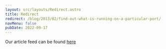 ```yaml
---
layout: src/layouts/Redirect.astro
title: Redirect
redirect: /blog/2013/02/find-out-what-is-running-on-a-particular-port/
navMenu: false
pubDate: 2022-09-17
---
```

<div>
Our article feed can be found <a href="/blog/2013/02/find-out-what-is-running-on-a-particular-port/">here</a>
</div>

